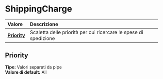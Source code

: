 # ShippingCharge

| Valore | Descrizione |
| :--- | :--- |
| [**Priority**](shippingcharge.md#priority) | Scaletta delle priorità per cui ricercare le spese di spedizione |

## Priority

**Tipo:** Valori separati da pipe  
**Valore di default:** All

